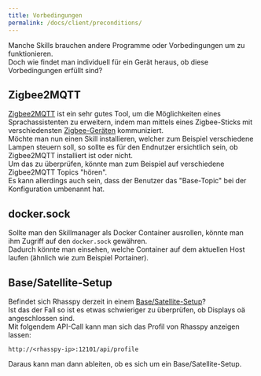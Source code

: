 ```yaml
---
title: Vorbedingungen
permalink: /docs/client/preconditions/
---
```


Manche Skills brauchen andere Programme oder Vorbedingungen um zu funktionieren.  
Doch wie findet man individuell für ein Gerät heraus, ob diese Vorbedingungen erfüllt sind?  


## Zigbee2MQTT

[Zigbee2MQTT](https://zigbee2mqtt.io) ist ein sehr gutes Tool, um die Möglichkeiten eines Sprachassistenten zu erweitern, indem man mittels eines Zigbee-Sticks mit verschiedensten [Zigbee-Geräten](https://www.zigbee2mqtt.io/supported-devices/) kommuniziert.  
Möchte man nun einen Skill installieren, welcher zum Beispiel verschiedene Lampen steuern soll, so sollte es für den Endnutzer ersichtlich sein, ob Zigbee2MQTT installiert ist oder nicht.  
Um das zu überprüfen, könnte man zum Beispiel auf verschiedene Zigbee2MQTT Topics "hören".  
Es kann allerdings auch sein, dass der Benutzer das "Base-Topic" bei der Konfiguration umbenannt hat.

[//]: # (## LCD)

## docker.sock
Sollte man den Skillmanager als Docker Container ausrollen, könnte man ihm Zugriff auf den ``docker.sock`` gewähren.  
Dadurch könnte man einsehen, welche Container auf dem aktuellen Host laufen (ähnlich wie zum Beispiel Portainer).  

## Base/Satellite-Setup

Befindet sich Rhasspy derzeit in einem [Base/Satellite-Setup](https://rhasspy.readthedocs.io/en/latest/tutorials/#server-with-satellites)?  
Ist das der Fall so ist es etwas schwieriger zu überprüfen, ob  Displays oä angeschlossen sind.  
Mit folgendem API-Call kann man sich das Profil von Rhasspy anzeigen lassen:  
```http request
http://<rhasspy-ip>:12101/api/profile
```  
Daraus kann man dann ableiten, ob es sich um ein Base/Satellite-Setup.  
